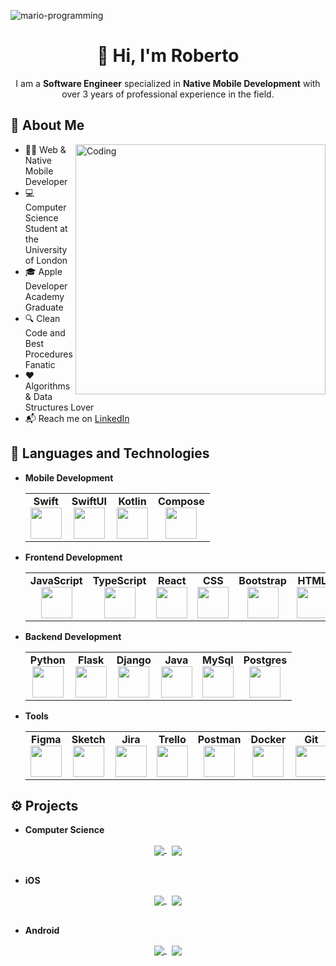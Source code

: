 ![mario-programming](https://user-images.githubusercontent.com/57627290/232532490-3b6499c0-dd8c-4d9d-9e74-9190ed4a486c.gif)

<h1 align="center">👋 Hi, I'm Roberto</h1>

<p align="center">
	I am a <b>Software Engineer</b> specialized in <b>Native Mobile Development</b> with over 3 years of professional experience in the field.
</p>

 ## 🧔 About Me

<img align="right" alt="Coding" width="400" src="https://github-readme-streak-stats.herokuapp.com?user=Roberto2194&theme=jolly&border_radius=5">

- 👨‍💻 Web & Native Mobile Developer
- 💻 Computer Science Student at the University of London
- 🎓 Apple Developer Academy Graduate
- 🔍 Clean Code and Best Procedures Fanatic
- ❤️ Algorithms & Data Structures Lover
- 📬 Reach me on <a href="https://www.linkedin.com/in/roberto-liccardo/">LinkedIn</a>

## 🚀 Languages and Technologies
- **Mobile Development**
	
	<center>
		<table>
			<tbody>
				<tr>
					<td align="center">
						<span><strong>Swift</strong></span><br/>
						<img height="50px" width="50px" src="https://cdn.jsdelivr.net/gh/devicons/devicon/icons/swift/swift-original.svg">
					</td>
					<td align="center">
						<span><strong>SwiftUI</strong></span><br/>
						<img height="50px" width="50px" src="https://user-images.githubusercontent.com/57627290/232493297-693b08aa-a142-44c2-a63d-a60ba8493809.png">
					</td>
					<td align="center">
						<span><strong>Kotlin</strong></span><br/>
						<img height="50px" width="50px" src="https://cdn.jsdelivr.net/gh/devicons/devicon/icons/kotlin/kotlin-original.svg">
					</td>
					<td align="center">
						<span><strong>Compose</strong></span><br/>
						<img height="50px" width="50px" src="https://user-images.githubusercontent.com/57627290/232493693-53f16a93-1ba7-4d4f-b113-d7acb5deb757.png">
					</td>
				</tr>
			</tbody>
		</table>
	</center>
- **Frontend Development**
	<center>
		<table>
			<tbody>
				<tr>
					<td align="center">
						<span><strong>JavaScript</strong></span><br/>
						<img height="50px" width="50px" src="https://cdn.jsdelivr.net/gh/devicons/devicon/icons/javascript/javascript-original.svg">
					</td>
					<td align="center">
						<span><strong>TypeScript</strong></span><br/>
						<img height="50px" width="50px" src="https://cdn.jsdelivr.net/gh/devicons/devicon/icons/typescript/typescript-original.svg">
					</td>
					<td align="center">
						<span><strong>React</strong></span><br/>
						<img height="50px" width="50px" src="https://cdn.jsdelivr.net/gh/devicons/devicon/icons/react/react-original.svg">
					</td>
					<td align="center">
						<span><strong>CSS</strong></span><br/>
						<img height="50px" width="50px" src="https://cdn.jsdelivr.net/gh/devicons/devicon/icons/css3/css3-original.svg">
					</td>
					<td align="center">
						<span><strong>Bootstrap</strong></span><br/>
						<img height="50px" width="50px" src="https://cdn.jsdelivr.net/gh/devicons/devicon/icons/bootstrap/bootstrap-original.svg">
					</td>
					<td align="center">
						<span><strong>HTML</strong></span><br/>
						<img height="50px" width="50px" src="https://cdn.jsdelivr.net/gh/devicons/devicon/icons/html5/html5-original.svg">
					</td>
				</tr>
			</tbody>
		</table>
	</center>
- **Backend Development**
	<center>
		<table>
			<tbody>
				<tr>
					<td align="center">
						<span><strong>Python</strong></span><br/>
						<img height="50px" width="50px" src="https://cdn.jsdelivr.net/gh/devicons/devicon/icons/python/python-original.svg">
					</td>
					<td align="center">
						<span><strong>Flask</strong></span><br/>
						<img height="50px" width="50px" src="https://user-images.githubusercontent.com/57627290/232501087-9dfafe85-3a39-42ec-9f80-07c01d26b73d.png">
					</td>
					<td align="center">
						<span><strong>Django</strong></span><br/>
						<img height="50px" width="50px" src="https://user-images.githubusercontent.com/57627290/232499968-889ea05f-395f-4554-a201-9dd13c502948.jpg">
					</td>
					<td align="center">
						<span><strong>Java</strong></span><br/>
						<img height="50px" width="50px" src="https://cdn.jsdelivr.net/gh/devicons/devicon/icons/java/java-original.svg">
					</td>
					<td align="center">
						<span><strong>MySql</strong></span><br/>
						<img height="50px" width="50px" src="https://user-images.githubusercontent.com/57627290/232500725-13395e7a-93b0-43f0-a9c5-452f133f18db.png">
					</td>
					<td align="center">
						<span><strong>Postgres</strong></span><br/>
						<img height="50px" width="50px" src="https://cdn.jsdelivr.net/gh/devicons/devicon/icons/postgresql/postgresql-original.svg">
					</td>
				</tr>
			</tbody>
		</table>
	</center>
- **Tools**
	<center>
		<table>
			<tbody>
				<tr>
					<td align="center">
						<span><strong>Figma</strong></span><br/>
						<img height="50px" width="50px" src="https://cdn.jsdelivr.net/gh/devicons/devicon/icons/figma/figma-original.svg">
					</td>
					<td align="center">
						<span><strong>Sketch</strong></span><br/>
						<img height="50px" width="50px" src="https://cdn.jsdelivr.net/gh/devicons/devicon/icons/sketch/sketch-original.svg">
					</td>
					<td align="center">
						<span><strong>Jira</strong></span><br/>
						<img height="50px" width="50px" src="https://cdn.jsdelivr.net/gh/devicons/devicon/icons/jira/jira-original.svg">
					</td>
					<td align="center">
						<span><strong>Trello</strong></span><br/>
						<img height="50px" width="50px" src="https://user-images.githubusercontent.com/57627290/232511153-52af0f95-9957-44f0-b9a2-c2ee0ddd9afe.png">
					</td>
					<td align="center">
						<span><strong>Postman</strong></span><br/>
						<img height="50px" width="50px" src="https://user-images.githubusercontent.com/57627290/232529515-0a3bdd74-e901-4f72-8b96-dee958e64eea.svg">
					</td>
					<td align="center">
						<span><strong>Docker</strong></span><br/>
						<img height="50px" width="50px" src="https://cdn.jsdelivr.net/gh/devicons/devicon/icons/docker/docker-original.svg">
					</td>
					<td align="center">
						<span><strong>Git</strong></span><br/>
						<img height="50px" width="50px" src="https://cdn.jsdelivr.net/gh/devicons/devicon/icons/git/git-original.svg">
					</td>
					<td align="center">
						<span><strong>GitLab</strong></span><br/>
						<img height="50px" width="50px" src="https://cdn.jsdelivr.net/gh/devicons/devicon/icons/gitlab/gitlab-original.svg">
					</td>
				</tr>
			</tbody>
		</table>
	</center>

## ⚙️ Projects

- **Computer Science**
<center>
<a href="https://github.com/Roberto2194/DataStructuresAndAlgorithms">
  <img align="center" src="https://github-readme-stats.vercel.app/api/pin/?username=Roberto2194&repo=DataStructuresAndAlgorithms&bg_color=0d1116&title_color=ce09ec&text_color=a4aacb&icon_color=007ec6" />
</a>&nbsp; 
<a href="https://github.com/Roberto2194/DataStructuresAndAlgorithms">
  <img align="center" src="https://github-readme-stats.vercel.app/api/pin/?username=Roberto2194&repo=DataStructuresAndAlgorithms&bg_color=0d1116&title_color=ce09ec&text_color=a4aacb&icon_color=007ec6" />
</a><br><br>
</center>

- **iOS**
	
<center>
<a href="https://github.com/Roberto2194/CitiZen">
  <img align="center" src="https://github-readme-stats.vercel.app/api/pin/?username=Roberto2194&repo=CitiZen&bg_color=0d1116&title_color=ce09ec&text_color=a4aacb&icon_color=007ec6" />
</a>&nbsp; 
<a href="https://github.com/Roberto2194/SandwichUp">
  <img align="center" src="https://github-readme-stats.vercel.app/api/pin/?username=Roberto2194&repo=SandwichUp&bg_color=0d1116&title_color=ce09ec&text_color=a4aacb&icon_color=007ec6" />
</a><br><br>
</center>

- **Android**

<center>
<a href="https://github.com/Roberto2194/Snake">
  <img align="center" src="https://github-readme-stats.vercel.app/api/pin/?username=Roberto2194&repo=Snake&bg_color=0d1116&title_color=ce09ec&text_color=a4aacb&icon_color=007ec6" />
</a>&nbsp; 
<a href="https://github.com/Roberto2194/Snake">
  <img align="center" src="https://github-readme-stats.vercel.app/api/pin/?username=Roberto2194&repo=Snake&bg_color=0d1116&title_color=ce09ec&text_color=a4aacb&icon_color=007ec6" />
</a>
</center>
